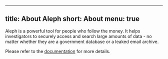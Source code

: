 <!--
SPDX-FileCopyrightText: 2014 2014 Emma Prest, <emma@occrp.org> et al.

SPDX-License-Identifier: MIT
-->

---
title: About Aleph
short: About
menu: true
---

Aleph is a powerful tool for people who follow the money. It helps investigators to securely access and search large amounts of data - no matter whether they are a government database or a leaked email archive.

Please refer to the [documentation](https://docs.alephdata.org/) for more details.
